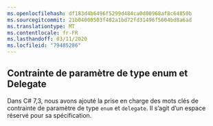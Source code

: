 ```yaml
---
ms.openlocfilehash: df183d4b6496f5299d484ca0d00968af8c64850b
ms.sourcegitcommit: 21b04008503f402a1bd72fd31496f5604bd8a6ad
ms.translationtype: MT
ms.contentlocale: fr-FR
ms.lasthandoff: 03/11/2020
ms.locfileid: "79485286"
---
```

## <a name="enum-and-delegate-type-parameter-constraint"></a>Contrainte de paramètre de type enum et Delegate

Dans C# 7,3, nous avons ajouté la prise en charge des mots clés de contrainte de paramètre de type `enum` et `delegate`.  Il s’agit d’un espace réservé pour sa spécification.
